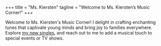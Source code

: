 +++
title = "Ms. Kiersten"
tagline = "Welcome to Ms. Kiersten’s Music Corner!"
+++

Welcome to Ms. Kiersten's Music Corner! I delight in crafting enchanting tunes that captivate young minds and bring joy to families everywhere. Explore [my new singles](https://www.youtube.com/playlist?list=PLzHY7K0TkEolMRMyNNBov2Ks9B1_b8Y6e), and reach out to me
to add a musical touch to special events or TV shows.

 <!-- Whether you're looking to add a musical touch to a special event or seeking vibrant entertainment for TV shows, I bring boundless energy and creativity to every performance. Join me on a whimsical journey through the power of music, where laughter, learning, and unforgettable melodies await!  -->

